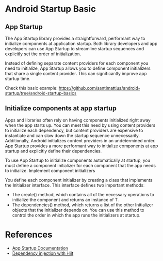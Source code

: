 # Android Startup Basic

## App Startup
The App Startup library provides a straightforward, performant way to initialize components at
application startup. Both library developers and app developers can use App Startup to streamline
startup sequences and explicitly set the order of initialization.

Instead of defining separate content providers for each component you need to initialize, App
Startup allows you to define component initializers that share a single content provider. This can
significantly improve app startup time.

Check this basic example: https://github.com/santimattius/android-startup/tree/android-startup-basics

## Initialize components at app startup

Apps and libraries often rely on having components initialized right away when the app starts up. You can meet this need by using content providers to initialize each dependency, but content providers are expensive to instantiate and can slow down the startup sequence unnecessarily. Additionally, Android initializes content providers in an undetermined order. App Startup provides a more performant way to initialize components at app startup and explicitly define their dependencies.

To use App Startup to initialize components automatically at startup, you must define a component initializer for each component that the app needs to initialize.
Implement component initializers

You define each component initializer by creating a class that implements the Initializer<T> interface. This interface defines two important methods:

- The create() method, which contains all of the necessary operations to initialize the component and returns an instance of T.
- The dependencies() method, which returns a list of the other Initializer<T> objects that the initializer depends on. You can use this method to control the order in which the app runs the initializers at startup.

# References
- [App Startup Documentation](https://developer.android.com/topic/libraries/app-startup)
- [Dependency injection with Hilt](https://developer.android.com/training/dependency-injection/hilt-android)
